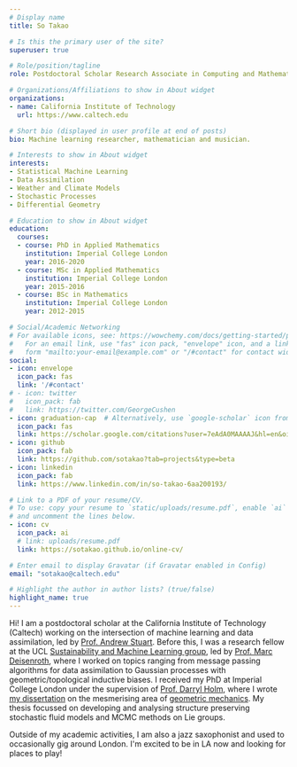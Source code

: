 ```yaml
---
# Display name
title: So Takao

# Is this the primary user of the site?
superuser: true

# Role/position/tagline
role: Postdoctoral Scholar Research Associate in Computing and Mathematical Sciences

# Organizations/Affiliations to show in About widget
organizations:
- name: California Institute of Technology
  url: https://www.caltech.edu

# Short bio (displayed in user profile at end of posts)
bio: Machine learning researcher, mathematician and musician. 

# Interests to show in About widget
interests:
- Statistical Machine Learning
- Data Assimilation
- Weather and Climate Models
- Stochastic Processes
- Differential Geometry

# Education to show in About widget
education:
  courses:
  - course: PhD in Applied Mathematics
    institution: Imperial College London
    year: 2016-2020
  - course: MSc in Applied Mathematics
    institution: Imperial College London
    year: 2015-2016
  - course: BSc in Mathematics
    institution: Imperial College London
    year: 2012-2015

# Social/Academic Networking
# For available icons, see: https://wowchemy.com/docs/getting-started/page-builder/#icons
#   For an email link, use "fas" icon pack, "envelope" icon, and a link in the
#   form "mailto:your-email@example.com" or "/#contact" for contact widget.
social:
- icon: envelope
  icon_pack: fas
  link: '/#contact'
# - icon: twitter
#   icon_pack: fab
#   link: https://twitter.com/GeorgeCushen
- icon: graduation-cap  # Alternatively, use `google-scholar` icon from `ai` icon pack
  icon_pack: fas
  link: https://scholar.google.com/citations?user=7eAdA0MAAAAJ&hl=en&oi=ao
- icon: github
  icon_pack: fab
  link: https://github.com/sotakao?tab=projects&type=beta
- icon: linkedin
  icon_pack: fab
  link: https://www.linkedin.com/in/so-takao-6aa200193/

# Link to a PDF of your resume/CV.
# To use: copy your resume to `static/uploads/resume.pdf`, enable `ai` icons in `params.toml`, 
# and uncomment the lines below.
- icon: cv
  icon_pack: ai
  # link: uploads/resume.pdf
  link: https://sotakao.github.io/online-cv/

# Enter email to display Gravatar (if Gravatar enabled in Config)
email: "sotakao@caltech.edu"

# Highlight the author in author lists? (true/false)
highlight_name: true
---
```

Hi! I am a postdoctoral scholar at the California Institute of Technology (Caltech) working on the intersection of machine learning and data assimilation, led by [Prof. Andrew Stuart](http://stuart.caltech.edu). Before this, I was a research fellow at the UCL [Sustainability and Machine Learning group](https://sml-group.cc/), led by [Prof. Marc Deisenroth](https://www.deisenroth.cc), where I worked on topics ranging from message passing algorithms for data assimilation to Gaussian processes with geometric/topological inductive biases. I received my PhD at Imperial College London under the supervision of [Prof. Darryl Holm](https://www.ma.imperial.ac.uk/~dholm/), where I wrote [my dissertation](https://ethos.bl.uk/OrderDetails.do?uin=uk.bl.ethos.832210) on the mesmerising area of [geometric mechanics](https://en.wikipedia.org/wiki/Geometric_mechanics). My thesis focussed on developing and analysing structure preserving stochastic fluid models and MCMC methods on Lie groups.

Outside of my academic activities, I am also a jazz saxophonist and used to occasionally gig around London. I'm excited to be in LA now and looking for places to play!

<!-- {{< icon name="download" pack="fas" >}} Download my {{< staticref "uploads/demo_resume.pdf" "newtab" >}}resumé{{< /staticref >}}. -->

